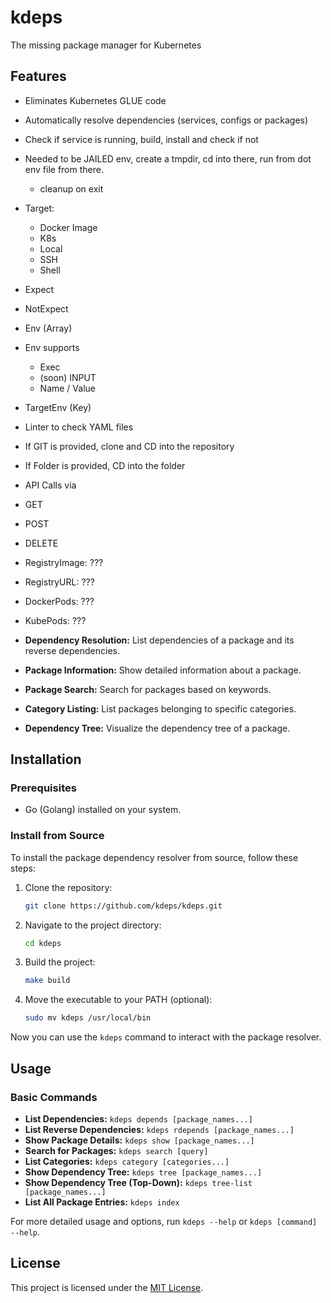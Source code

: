 # kdeps
The missing package manager for Kubernetes

## Features

- Eliminates Kubernetes GLUE code
- Automatically resolve dependencies (services, configs or packages)
- Check if service is running, build, install and check if not
- Needed to be JAILED env, create a tmpdir, cd into there, run from dot env file from there.
  - cleanup on exit
- Target:
  - Docker Image
  - K8s
  - Local
  - SSH
  - Shell
- Expect
- NotExpect
- Env (Array)
- Env supports
  - Exec
  - (soon) INPUT
  - Name / Value
- TargetEnv (Key)
- Linter to check YAML files
- If GIT is provided, clone and CD into the repository
- If Folder is provided, CD into the folder
- API Calls via
- GET
- POST
- DELETE
- RegistryImage: ???
- RegistryURL: ???
- DockerPods: ???
- KubePods: ???

- **Dependency Resolution:** List dependencies of a package and its reverse dependencies.
- **Package Information:** Show detailed information about a package.
- **Package Search:** Search for packages based on keywords.
- **Category Listing:** List packages belonging to specific categories.
- **Dependency Tree:** Visualize the dependency tree of a package.

## Installation

### Prerequisites

- Go (Golang) installed on your system.

### Install from Source

To install the package dependency resolver from source, follow these steps:

1. Clone the repository:

   ```sh
   git clone https://github.com/kdeps/kdeps.git
   ```

2. Navigate to the project directory:

   ```sh
   cd kdeps
   ```

3. Build the project:

   ```sh
   make build
   ```

4. Move the executable to your PATH (optional):

   ```sh
   sudo mv kdeps /usr/local/bin
   ```

Now you can use the `kdeps` command to interact with the package resolver.

## Usage

### Basic Commands

- **List Dependencies:** `kdeps depends [package_names...]`
- **List Reverse Dependencies:** `kdeps rdepends [package_names...]`
- **Show Package Details:** `kdeps show [package_names...]`
- **Search for Packages:** `kdeps search [query]`
- **List Categories:** `kdeps category [categories...]`
- **Show Dependency Tree:** `kdeps tree [package_names...]`
- **Show Dependency Tree (Top-Down):** `kdeps tree-list [package_names...]`
- **List All Package Entries:** `kdeps index`

For more detailed usage and options, run `kdeps --help` or `kdeps [command] --help`.

## License

This project is licensed under the [MIT License](LICENSE).
